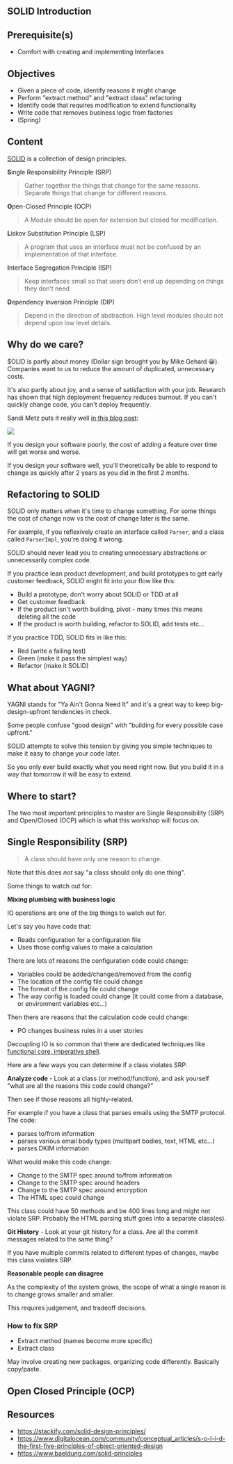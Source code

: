 ## SOLID Introduction

## Prerequisite(s)

* Comfort with creating and implementing Interfaces

## Objectives

* Given a piece of code, identify reasons it might change
* Perform "extract method" and "extract class" refactoring
* Identify code that requires modification to extend functionality
* Write code that removes business logic from factories
* (Spring) 

## Content

[SOLID](https://blog.cleancoder.com/uncle-bob/2020/10/18/Solid-Relevance.html) is a collection of design principles.

**S**ingle Responsibility Principle (SRP)

> Gather together the things that change for the same reasons. Separate things that change for different reasons.

**O**pen-Closed Principle (OCP)

> A Module should be open for extension but closed for modification.

**L**iskov Substitution Principle (LSP)

> A program that uses an interface must not be confused by an implementation of that interface.

**I**nterface Segregation Principle (ISP)

> Keep interfaces small so that users don’t end up depending on things they don’t need

**D**ependency Inversion Principle (DIP)

> Depend in the direction of abstraction. High level modules should not depend upon low level details.

## Why do we care?

$OLID is partly about money (Dollar sign brought you by Mike Gehard 😀). Companies want to us to reduce the amount of duplicated, unnecessary costs.

It's also partly about joy, and a sense of satisfaction with your job. Research has shown that high deployment frequency reduces burnout. If you can't quickly change code, you can't deploy frequently.

Sandi Metz puts it really well [in this blog post](https://sandimetz.com/blog/2017/9/13/breaking-up-the-behemoth):

![](https://www.sandimetz.com/s/012-designStaminaGraph.gif)

If you design your software poorly, the cost of adding a feature over time will get worse and worse.

If you design your software well, you'll theoretically be able to respond to change as quickly after 2 years as you did in the first 2 months.

## Refactoring to SOLID

SOLID only matters when it's time to change something. For some things the cost of change now vs the cost of change later is the same.

For example, if you reflexively create an interface called `Parser`, and a class called `ParserImpl`, you're doing it wrong.

SOLID should never lead you to creating unnecessary abstractions or unnecessarily complex code.

If you practice lean product development, and build prototypes to get early customer feedback, SOLID might fit into your flow like this:

- Build a prototype, don't worry about SOLID or TDD at all
- Get customer feedback
- If the product isn't worth building, pivot - many times this means deleting all the code
- If the product is worth building, refactor to SOLID, add tests etc...

If you practice TDD, SOLID fits in like this:

- Red (write a failing test)
- Green (make it pass the simplest way)
- Refactor (make it SOLID)

## What about YAGNI?

YAGNI stands for "Ya Ain't Gonna Need It" and it's a great way to keep big-design-upfront tendencies in check.

Some people confuse "good design" with "building for every possible case upfront."

SOLID attempts to solve this tension by giving you simple techniques to make it easy to change your code later.

So you only ever build exactly what you need right now. But you build it in a way that tomorrow it will be easy to extend.

## Where to start?

The two most important principles to master are Single Responsibility (SRP) and Open/Closed (OCP) which is what this workshop will focus on.

## Single Responsibility (SRP)

> A class should have only one reason to change.

Note that this does _not_ say "a class should only do one thing".

Some things to watch out for:

**Mixing plumbing with business logic**

IO operations are one of the big things to watch out for.

Let's say you have code that:

- Reads configuration for a configuration file
- Uses those config values to make a calculation

There are lots of reasons the configuration code could change:
- Variables could be added/changed/removed from the config
- The location of the config file could change
- The format of the config file could change
- The way config is loaded could change (it could come from a database, or environment variables etc...)

Then there are reasons that the calculation code could change:
- PO changes business rules in a user stories

Decoupling IO is so common that there are dedicated techniques like [functional core, imperative shell](https://www.destroyallsoftware.com/screencasts/catalog/functional-core-imperative-shell).

Here are a few ways you can determine if a class violates SRP:

**Analyze code** - Look at a class (or method/function), and ask yourself "what are all the reasons this code could change?"

Then see if those reasons all highly-related.

For example if you have a class that parses emails using the SMTP protocol. The code:

- parses to/from information
- parses various email body types (multipart bodies, text, HTML etc...)
- parses DKIM information

What would make this code change:
- Change to the SMTP spec around to/from information
- Change to the SMTP spec around headers
- Change to the SMTP spec around encryption
- The HTML spec could change

This class could have 50 methods and be 400 lines long and might not violate SRP. Probably the HTML parsing stuff goes into a separate class(es).

**Git History** - Look at your git history for a class. Are all the commit messages related to the same thing?

If you have multiple commits related to different types of changes, maybe this class violates SRP.

**Reasonable people can disagree**

As the complexity of the system grows, the scope of what a single reason is to change grows smaller and smaller.

This requires judgement, and tradeoff decisions.

### How to fix SRP

- Extract method (names become more specific)
- Extract class

May involve creating new packages, organizing code differently. Basically copy/paste.

## Open Closed Principle (OCP)


## Resources

- https://stackify.com/solid-design-principles/
- https://www.digitalocean.com/community/conceptual_articles/s-o-l-i-d-the-first-five-principles-of-object-oriented-design
- https://www.baeldung.com/solid-principles
